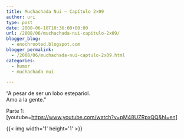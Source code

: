 ```yaml
---
title: Muchachada Nui – Capítulo 2×09
author: uri
type: post
date: 2008-06-10T10:36:00+00:00
url: /2008/06/muchachada-nui-capitulo-2x09/
blogger_blog:
  - enochrooted.blogspot.com
blogger_permalink:
  - /2008/06/muchachada-nui-captulo-2x09.html
categories:
  - humor
  - muchachada nui

---
```

&#8220;A pesar de ser un lobo estepariol.  
Amo a la gente.&#8221;

Parte 1:  
[youtube=https://www.youtube.com/watch?v=pM48UZRpxQQ&hl=en] 

<div class="blogger-post-footer">
  {{< img width='1' height='1' >}}
</div>